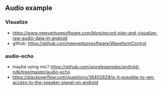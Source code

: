 ## Audio example
### Visualize 
* https://www.newventuresoftware.com/blog/record-play-and-visualize-raw-audio-data-in-android
* github: https://github.com/newventuresoftware/WaveformControl
### audio-echo
* maybe using mic? https://github.com/googlesamples/android-ndk/tree/master/audio-echo
* https://stackoverflow.com/questions/38402829/is-it-possible-to-get-access-to-the-speaker-signal-on-android

